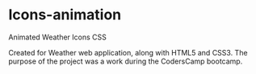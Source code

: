 # Icons-animation
Animated Weather Icons CSS

Created for Weather web application, along with HTML5 and CSS3.
The purpose of the project was a work during the CodersCamp bootcamp.
